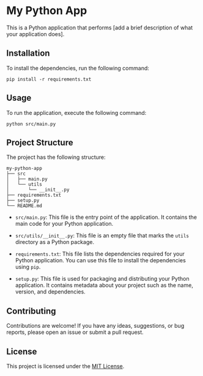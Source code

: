 # My Python App

This is a Python application that performs [add a brief description of what your application does].

## Installation

To install the dependencies, run the following command:

```shell
pip install -r requirements.txt
```

## Usage

To run the application, execute the following command:

```shell
python src/main.py
```

## Project Structure

The project has the following structure:

```
my-python-app
├── src
│   ├── main.py
│   └── utils
│       └── __init__.py
├── requirements.txt
├── setup.py
└── README.md
```

- `src/main.py`: This file is the entry point of the application. It contains the main code for your Python application.

- `src/utils/__init__.py`: This file is an empty file that marks the `utils` directory as a Python package.

- `requirements.txt`: This file lists the dependencies required for your Python application. You can use this file to install the dependencies using `pip`.

- `setup.py`: This file is used for packaging and distributing your Python application. It contains metadata about your project such as the name, version, and dependencies.

## Contributing

Contributions are welcome! If you have any ideas, suggestions, or bug reports, please open an issue or submit a pull request.

## License

This project is licensed under the [MIT License](LICENSE).